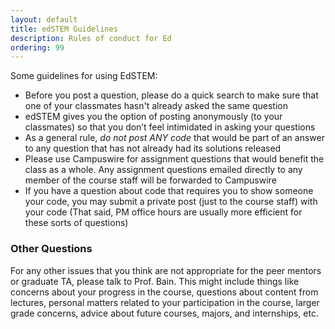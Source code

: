 ```yaml
---
layout: default
title: edSTEM Guidelines
description: Rules of conduct for Ed
ordering: 99
---
```


Some guidelines for using EdSTEM:
* Before you post a question, please do a quick search to make sure that one of your classmates hasn't already asked the same question
* edSTEM gives you the option of posting anonymously (to your classmates) so that you don’t feel intimidated in asking your questions
* As a general rule, *do not post ANY code* that would be part of an answer to any question that has not already had its solutions released
* Please use Campuswire for assignment questions that would benefit the class as a whole. Any assignment questions emailed directly to any member of the course staff will be forwarded to Campuswire
* If you have a question about code that requires you to show someone your code, you may submit a private post (just to the course staff) with your code (That said, PM office hours are usually more efficient for these sorts of questions)

### Other Questions
For any other issues that you think are not appropriate for the peer mentors or graduate TA, please talk to Prof. Bain. This might include things like concerns about your progress in the course, questions about content from lectures, personal matters related to your participation in the course, larger grade concerns, advice about future courses, majors, and internships, etc.
